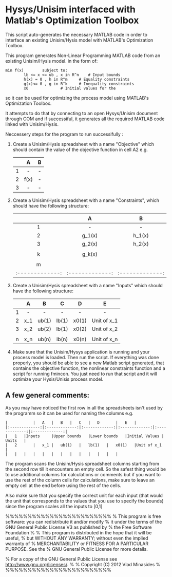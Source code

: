 # Hysys/Unisim interfaced with Matlab's Optimization Toolbox
This script auto-generates the necessary MATLAB code in order to interface an existing Unisim/Hysis model with MATLAB's Optimization Toolbox. 

This program generates Non-Linear Programming MATLAB code from an existing Unisim/Hysis model. 
in the form of:

 	min f(x)    	subject to:
		 	lb <= x <= ub , x in R^n 	# Input bounds  
			h(x) = 0 , h in R^m		# Equality constraints
			g(x)<= 0 , g in R^k	 	# Inequality constraints
			x0 				# Initial values for the 

so it can be used for optimizing the process model using MATLAB's Optimization Toolbox.
 
It attempts to do that by connecting to an open Hysys/Unisim document through COM
and if successiful, it generates all the required MATLAB code linked with Unisim/Hysis.

Neccessery steps for the program to run successifully :  

1. Create a Unisim/Hysis spreadsheet with a name "Objective" which should contain the value of the objective function in cell A2 e.g.

	|	      	|	A	|	B  	|
	|:-------------:|:-------------:|:-------------:|
	|	1	|	-	|	-	|
	| 	2    	|	f(x)	|	-	|
	|	3	|	-	|	-	|
	

2. Create a Unisim/Hysis spreadsheet with a name "Constraints", which should have the following structure: 

	|	      	|	A	|	B  	|
	|:-------------:|:-------------:|:-------------:|
	|	1	|	-	|	-	|
	| 	2    	|	g_1(x)	|	h_1(x)	|
	|	3	|	g_2(x)	|	h_2(x)	|
	|	|	|	|	|	|	|
	| 	k    	|	g_k(x)	|	|	|
	|	|	|	|	|	|	|
	|	m	|	|	|	h_m(x)	|
	|:-------------:|:-------------:|:-------------:|
	
	
 
3. Create a Unisim/Hysis spreadsheet with a name "Inputs" which should have the following structure: 

	
	|	      	|	A	|	B  	|	C	|	D      	|	E	|
	|:-------------:|:-------------:|:-------------:|:-------------:|:-------------:|:-------------:|
	|	1	|	-	|	-	|	-	|	-	|	-	|
	| 	2    	|	x_1	|	ub(1)	|	lb(1)	|	x0(1)	|Unit of x_1	|
	|	3	|	x_2	|	ub(2)	| 	lb(1)   | 	x0(2)	|Unit of x_2	|	
	|	|	|	|	|	|	|	|	|	|	|	|	|	
	| 	n    	|	x_n	|	ub(n)	|	lb(n)	|	x0(n)	|Unit of x_n	|


4. Make sure that the Unisim/Hysys application is running and your process model is loaded. Then run the script. If everything was done properly, you should be able to see a new Matlab script generated, that contains the objective function, the nonlinear constraints function and a script for running fmincon. You just need to run that script and it will optimize your Hysis/Unisis process model.


## A few general comments:
 
As you may have noticed the first row in all the spreadsheets isn't used by the programm so it can be used for naming the columns e.g.


	|	      	|	A	|	B  	|	C	|	D      	|	E	|
	|:-------------:|:-------------:|:-------------:|:-------------:|:-------------:|:-------------:|
	|	1	|Inputs		|Upper bounds	|Lower bounds	|Initial Values	|	Units	|
	| 	2    	|	x_1	|	ub(1)	|	lb(1)	|	x0(1)	|Unit of x_1	|
	|	|	|	|	|	|	|	|	|	|	|	|	|	
       

The program scans the Unisim/Hysis spreadsheet columns starting from the second row till it encounters an empty cell. 
So the safest thing would be to use additional columns for calculations or comments but if you want to use the rest of the column cells for calculations, make sure to leave an empty cell at the end before using the rest of the cells.

 Also make sure that you specify the correct unit for each input (that would the unit that corresponds to the values that you use to specify the bounds) since the program scales all the inputs to [0,1]


%%%%%%%%%%%%%%%%%%%%%%%%
% This program is free software: you can redistribute it and/or modify
% it under the terms of the GNU General Public License V3 as published by
% the Free Software Foundation
%
% This program is distributed in the hope that it will be useful,
% but WITHOUT ANY WARRANTY; without even the implied warranty of
% MERCHANTABILITY or FITNESS FOR A PARTICULAR PURPOSE.  See the
% GNU General Public License for more details.

% For a copy of the GNU General Public License see <http://www.gnu.org/licenses/>.
%
% Copyright (C) 2012  Vlad Minasides 
%
%%%%%%%%%%%%%%%%%%%%%%%%

